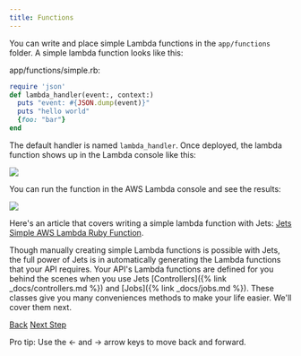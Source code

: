 ```yaml
---
title: Functions
---
```


You can write and place simple Lambda functions in the `app/functions` folder. A simple lambda function looks like this:

app/functions/simple.rb:

```ruby
require 'json'
def lambda_handler(event:, context:)
  puts "event: #{JSON.dump(event)}"
  puts "hello world"
  {foo: "bar"}
end
```

The default handler is named `lambda_handler`.  Once deployed, the lambda function shows up in the Lambda console like this:

![](/img/docs/jets-simple-lambda-function-console.png)

You can run the function in the AWS Lambda console and see the results:

![](/img/docs/jets-simple-lambda-function-result.png)

Here's an article that covers writing a simple lambda function with Jets: [Jets Simple AWS Lambda Ruby Function](https://blog.boltops.com/2018/10/26/jets-simple-aws-lambda-ruby-function).

Though manually creating simple Lambda functions is possible with Jets, the full power of Jets is in automatically generating the Lambda functions that your API requires. Your API's Lambda functions are defined for you behind the scenes when you use Jets [Controllers]({% link _docs/controllers.md %}) and [Jobs]({% link _docs/jobs.md %}). These classes give you many conveniences methods to make your life easier. We'll cover them next.

<a id="prev" class="btn btn-basic" href="{% link docs.md %}">Back</a>
<a id="next" class="btn btn-primary" href="{% link _docs/controllers.md %}">Next Step</a>
<p class="keyboard-tip">Pro tip: Use the <- and -> arrow keys to move back and forward.</p>
